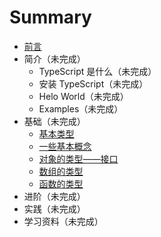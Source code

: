 # Summary

- [前言](README.md)
- 简介（未完成）
  - TypeScript 是什么（未完成）
  - 安装 TypeScript（未完成）
  - Helo World（未完成）
  - Examples（未完成）
- 基础（未完成）
  - [基本类型](basics/basic-types.md)
  - [一些基本概念](basics/basic-concepts.md)
  - [对象的类型——接口](basics/type-of-object-interfaces.md)
  - [数组的类型](basics/type-of-array.md)
  - [函数的类型](basics/type-of-function.md)
- 进阶（未完成）
- 实践（未完成）
- 学习资料（未完成）
